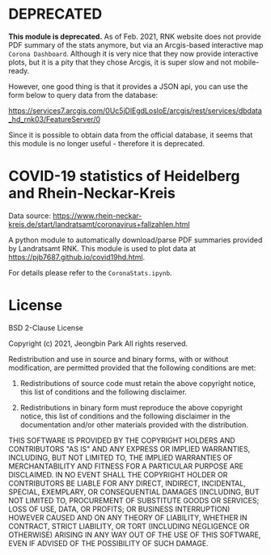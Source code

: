 # DEPRECATED

**This module is deprecated.** As of Feb. 2021, RNK website does not provide PDF summary of the stats anymore, but via an Arcgis-based interactive map `Corona Dashboard`.
Although it is very nice that they now provide interactive plots, but it is a pity that they chose Arcgis, it is super slow and not mobile-ready.

However, one good thing is that it provides a JSON api, you can use the form below to query data from the database:

https://services7.arcgis.com/0Uc5jDlEgdLosloE/arcgis/rest/services/dbdata_hd_rnk03/FeatureServer/0

Since it is possible to obtain data from the official database, it seems that this module is no longer useful - therefore it is deprecated.

# COVID-19 statistics of Heidelberg and Rhein-Neckar-Kreis

Data source: https://www.rhein-neckar-kreis.de/start/landratsamt/coronavirus+fallzahlen.html

A python module to automatically download/parse PDF summaries provided by Landratsamt RNK.
This module is used to plot data at https://pjb7687.github.io/covid19hd.html.

For details please refer to the `CoronaStats.ipynb`.

# License

BSD 2-Clause License

Copyright (c) 2021, Jeongbin Park
All rights reserved.

Redistribution and use in source and binary forms, with or without
modification, are permitted provided that the following conditions are met:

1. Redistributions of source code must retain the above copyright notice, this
   list of conditions and the following disclaimer.

2. Redistributions in binary form must reproduce the above copyright notice,
   this list of conditions and the following disclaimer in the documentation
   and/or other materials provided with the distribution.

THIS SOFTWARE IS PROVIDED BY THE COPYRIGHT HOLDERS AND CONTRIBUTORS "AS IS"
AND ANY EXPRESS OR IMPLIED WARRANTIES, INCLUDING, BUT NOT LIMITED TO, THE
IMPLIED WARRANTIES OF MERCHANTABILITY AND FITNESS FOR A PARTICULAR PURPOSE ARE
DISCLAIMED. IN NO EVENT SHALL THE COPYRIGHT HOLDER OR CONTRIBUTORS BE LIABLE
FOR ANY DIRECT, INDIRECT, INCIDENTAL, SPECIAL, EXEMPLARY, OR CONSEQUENTIAL
DAMAGES (INCLUDING, BUT NOT LIMITED TO, PROCUREMENT OF SUBSTITUTE GOODS OR
SERVICES; LOSS OF USE, DATA, OR PROFITS; OR BUSINESS INTERRUPTION) HOWEVER
CAUSED AND ON ANY THEORY OF LIABILITY, WHETHER IN CONTRACT, STRICT LIABILITY,
OR TORT (INCLUDING NEGLIGENCE OR OTHERWISE) ARISING IN ANY WAY OUT OF THE USE
OF THIS SOFTWARE, EVEN IF ADVISED OF THE POSSIBILITY OF SUCH DAMAGE.
